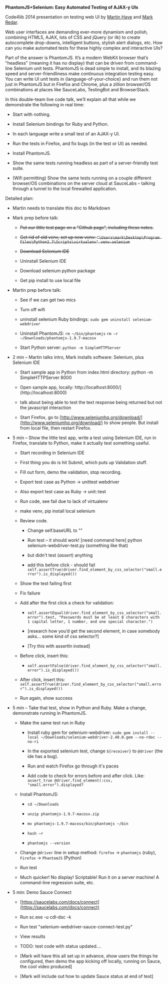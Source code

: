 **PhantomJS+Selenium: Easy Automated Testing of AJAX-y UIs**

Code4lib 2014 presentation on testing web UI by [Martin Haye](http://github.com/martinhaye) and [Mark Redar](http://github.com/mredar).

Web user interfaces are demanding ever-more dynamism and polish, combining HTML5, AJAX, lots of CSS and jQuery (or ilk) to create autocomplete drop-downs, intelligent buttons, stylish alert dialogs, etc. How can you make automated tests for these highly complex and interactive UIs?

Part of the answer is PhantomJS. It’s a modern WebKit browser that’s "headless" (meaning it has no display) that can be driven from command-line Selenium unit tests. PhantomJS is dead simple to install, and its blazing speed and server-friendliness make continuous integration testing easy. You can write UI unit tests in {language-of-your-choice} and run them not just in PhantomJS but in Firefox and Chrome, plus a zillion browser/OS combinations at places like SauceLabs, TestingBot and BrowserStack.

In this double-team live code talk, we’ll explain all that while we demonstrate the following in real time:

* Start with nothing.

* Install Selenium bindings for Ruby and Python.

* In each language write a small test of an AJAX-y UI.

* Run the tests in Firefox, and fix bugs (in the test or UI) as needed.

* Install PhantomJS.

* Show the same tests running headless as part of a server-friendly test suite.

* (Wifi permitting) Show the same tests running on a couple different browser/OS combinations on the server cloud at SauceLabs – talking through a tunnel to the local firewalled application.

Detailed plan:

* Martin needs to translate this doc to Markdown


* Mark prep before talk:

    * <s>Put our little test page on a "Github page", including these notes.</s>

    * <s>Get rid of old venv, set up new venv: `"\Users\mark\Desktop\Program Files\Python2.7\Scripts\virtualenv" venv-selenium`</s>

    * <s>Download Selenium IDE</s>
    
    * Uninstall Selenium IDE
    
    * Download selenium python package
    
    * Get pip install to use local file

* Martin prep before talk: 

    * See if we can get two mics

    * Turn off wifi

    * uninstall selenium Ruby bindings:
`sudo gem uninstall selenium-webdriver`

    * Uninstall PhantomJS:
`rm ~/bin/phantomjs`
`rm –r ~/Downloads/phantomjs-1.9.7-macosx
`

    * Start Python server: `python -m SimpleHTTPServer`

* 2 min – Martin talks intro, Mark installs software: Selenium, plus Selenium IDE

    * Start sample app in Python from index.html directory:
         python -m SimpleHTTPServer 8000

    * Open sample app, locally:
         http://localhost:8000/](http://localhost:8000)
   
    * talk about being able to test the text response being returned but not the javascript interaction

    * Start Firefox, go to [http://www.seleniumhq.org/download/](http://www.seleniumhq.org/download/) to show people. But install from local file, then restart Firefox.


* 5 min – Show the little test app, write a test using Selenium IDE, run in Firefox, translate to Python, make it actually test something useful.

    * Start recording in Selenium IDE

    * First thing you do is hit Submit, which puts up Validation stuff.

    * Fill out form, demo the validation, stop recording.

    * Export test case as Python -> unittest webdriver

    * Also export test case as Ruby -> unit::test
    
    * Run code, see fail due to lack of virtualenv
    
    * make venv, pip install local selenium
    
    * Review code. 

        * Change self.baseURL to ""

        * Run test – it should work!
[need command here] python selenium-webdriver-test.py (something like that)

         * but didn't test (*assert*) anything
         * add this before click - should fail `self.assertTrue(driver.find_element_by_css_selector("small.error").is_displayed())`

    * Show the test failing first

    * Fix failure

    * Add after the first click a check for validation:

        * `self.assertEqual(driver.find_element_by_css_selector("small.error").text, "Passwords must be at least 8 characters with 1 capital letter, 1 number, and one special character.")`

        * [research how you’d get the second element, in case somebody asks… some kind of css selector?]

        * [Try this with assertIn instead]

    * Before click, insert this:

        * `self.assertFalse(driver.find_element_by_css_selector("small.error").is_displayed())`

    * After click, insert this:
    `self.assertTrue(driver.find_element_by_css_selector("small.error").is_displayed())`
    
    * Run again, show success


* 5 min – Take that test, show in Python and Ruby. Make a change, demonstrate running in PhantomJS.

    * Make the same test run in Ruby

        * Install ruby gem for selenium-webdriver:
`sudo gem install --local ~/Downloads/selenium-webdriver-2.40.0.gem --no-rdoc --no-ri`

        * In the exported selenium test, change `${receiver}` to `@driver` (the ide has a bug).

        * Run and watch Firefox go through it's paces

        * Add code to check for errors before and after click. Like: `assert_true @driver.find_element(:css, "small.error").displayed?`

    * Install PhantomJS:

        * `cd ~/Downloads`

        * `unzip phantomjs-1.9.7-macosx.zip`

        * `mv phantomjs-1.9.7-macosx/bin/phantomjs ~/bin`

        * `hash –r`

        * `phantomjs --version`

    * Change `@driver` line in setup method: `firefox` -> `phantomjs` (ruby), `Firefox` -> `PhantomJS` (Python)

    * Run test

    * Much quicker! No display! Scriptable! Run it on a server machine! A command-line regression suite, etc.


* 5 min: Demo Sauce Connect

    * [https://saucelabs.com/docs/connect](https://saucelabs.com/docs/connect)

    * Run sc.exe -u cdl-dsc -k <cdl-dsc-key>

    * Run test "selenium-webdriver-sauce-connect-test.py"

    * View results

    * TODO: test code with status updated....

    * [Mark will have this all set up in advance, show users the things he configured, then demo the app kicking off locally, running on Sauce, the cool video produced]

    * [Mark will include out how to update Sauce status at end of test]

